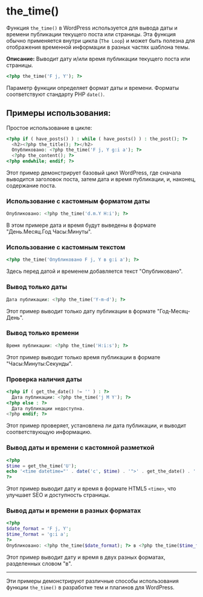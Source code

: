 # the_time()
Функция `the_time()` в WordPress используется для вывода даты и времени публикации текущего поста или страницы. Эта функция обычно применяется внутри цикла (`The Loop`) и может быть полезна для отображения временной информации в разных частях шаблона темы.

**Описание:** Выводит дату и/или время публикации текущего поста или страницы.

```php
<?php the_time('F j, Y'); ?>
```

Параметр функции определяет формат даты и времени. Форматы соответствуют стандарту PHP `date()`.

## Примеры использования:

Простое использование в цикле:
```php
<?php if ( have_posts() ) : while ( have_posts() ) : the_post(); ?>
  <h2><?php the_title(); ?></h2>
  Опубликовано: <?php the_time('F j, Y g:i a'); ?>
  <?php the_content(); ?>
<?php endwhile; endif; ?>
```
Этот пример демонстрирует базовый цикл WordPress, где сначала выводится заголовок поста, затем дата и время публикации, и, наконец, содержание поста.

### Использование с кастомным форматом даты
```php
Опубликовано: <?php the_time('d.m.Y H:i'); ?>
```
В этом примере дата и время будут выведены в формате "День.Месяц.Год Часы:Минуты".

### Использование с кастомным текстом
```php
<?php the_time('Опубликовано F j, Y в g:i a'); ?>
```
Здесь перед датой и временем добавляется текст "Опубликовано".

### Вывод только даты
```php
Дата публикации: <?php the_time('Y-m-d'); ?>
```
Этот пример выводит только дату публикации в формате "Год-Месяц-День".

### Вывод только времени
```php
Время публикации: <?php the_time('H:i:s'); ?>
```
Этот пример выводит только время публикации в формате "Часы:Минуты:Секунды".

### Проверка наличия даты
```php
<?php if ( get_the_date() != '' ) : ?>
  Дата публикации: <?php the_time('j M Y'); ?>
<?php else : ?>
  Дата публикации недоступна.
<?php endif; ?>
```
Этот пример проверяет, установлена ли дата публикации, и выводит соответствующую информацию.

### Вывод даты и времени с кастомной разметкой
```php
<?php
$time = get_the_time('U');
echo '<time datetime="' . date('c', $time) . '">' . get_the_date() . ' ' . get_the_time() . '</time>';
?>
```
Этот пример выводит дату и время в формате HTML5 `<time>`, что улучшает SEO и доступность страницы.

### Вывод даты и времени в разных форматах
```php
<?php
$date_format = 'F j, Y';
$time_format = 'g:i a';
?>
Опубликовано: <?php the_time($date_format); ?> в <?php the_time($time_format); ?>
```
Этот пример выводит дату и время в двух разных форматах, разделенных словом "в".

---

Эти примеры демонстрируют различные способы использования функции `the_time()` в разработке тем и плагинов для WordPress.
